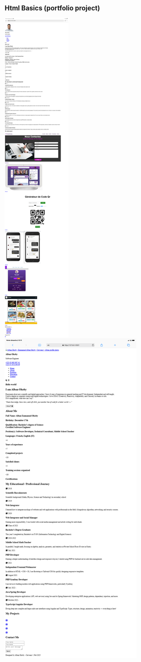 ## Html Basics (portfolio project)
<img src="./screenshots/vue.png" />
<img src="./screenshots/portfolio.png" />
